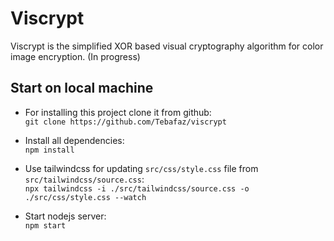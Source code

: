 # Viscrypt
Viscrypt is the simplified XOR based visual cryptography algorithm for color image encryption. (In progress)

## Start on local machine
- For installing this project clone it from github: \
`git clone https://github.com/Tebafaz/viscrypt`

- Install all dependencies: \
`npm install`

- Use tailwindcss for updating `src/css/style.css` file from `src/tailwindcss/source.css`: \
`npx tailwindcss -i ./src/tailwindcss/source.css -o ./src/css/style.css --watch`

- Start nodejs server: \
`npm start`

